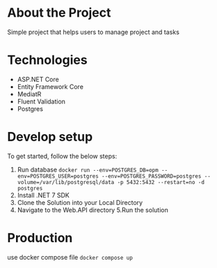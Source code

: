 # About the Project

Simple project that helps users to manage project and tasks 

# Technologies

- ASP.NET Core
- Entity Framework Core
- MediatR
- Fluent Validation
- Postgres

# Develop setup
To get started, follow the below steps:

1. Run database ```docker run --env=POSTGRES_DB=opm --env=POSTGRES_USER=postgres --env=POSTGRES_PASSWORD=postgres --volume=/var/lib/postgresql/data -p 5432:5432 --restart=no -d postgres```
2. Install .NET 7 SDK
3. Clone the Solution into your Local Directory
4. Navigate to the Web.API directory
5.Run the solution

# Production

use docker compose file
```docker compose up```

